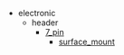 * electronic
  * header
    * [7_pin](electronic/header/7_pin)
      * [surface_mount](electronic/header/7_pin/surface_mount)
